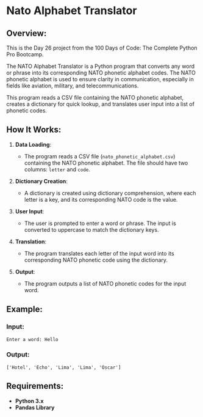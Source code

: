 # **Nato Alphabet Translator**

## **Overview:**
This is the Day 26 project from the 100 Days of Code: The Complete Python Pro Bootcamp. 

The NATO Alphabet Translator is a Python program that converts any word or phrase into its corresponding NATO phonetic alphabet codes. The NATO phonetic alphabet is used to ensure clarity in communication, especially in fields like aviation, military, and telecommunications.

This program reads a CSV file containing the NATO phonetic alphabet, creates a dictionary for quick lookup, and translates user input into a list of phonetic codes.

## **How It Works:**
1. **Data Loading**:
   - The program reads a CSV file (`nato_phonetic_alphabet.csv`) containing the NATO phonetic alphabet. The file should have two columns: `letter` and `code`.

2. **Dictionary Creation**:
   - A dictionary is created using dictionary comprehension, where each letter is a key, and its corresponding NATO code is the value.

3. **User Input**:
   - The user is prompted to enter a word or phrase. The input is converted to uppercase to match the dictionary keys.

4. **Translation**:
   - The program translates each letter of the input word into its corresponding NATO phonetic code using the dictionary.

5. **Output**:
   - The program outputs a list of NATO phonetic codes for the input word.

## **Example:**


### Input:
```
Enter a word: Hello
```

### Output:
```
['Hotel', 'Echo', 'Lima', 'Lima', 'Oscar']
```

## **Requirements:**
- **Python 3.x**
- **Pandas Library**
